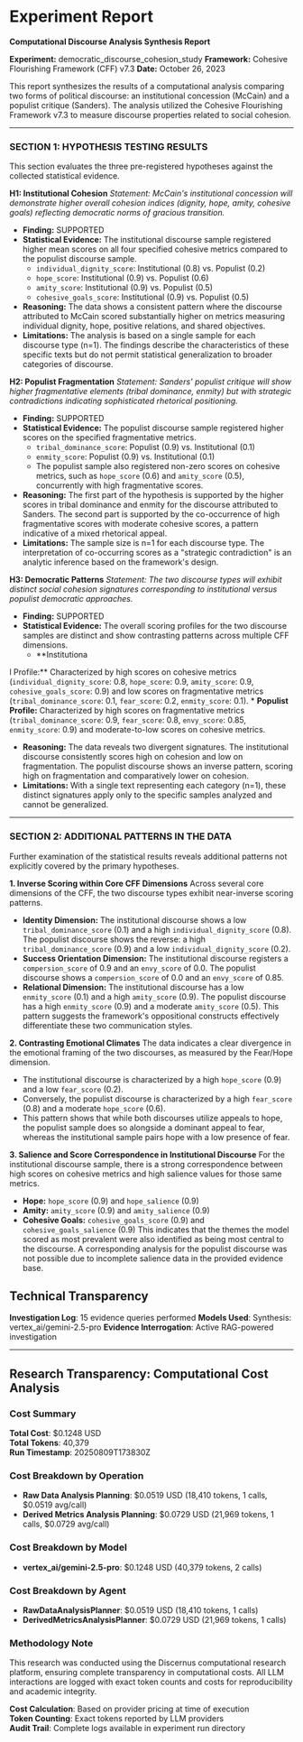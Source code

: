 # Experiment Report

**Computational Discourse Analysis Synthesis Report**

**Experiment:** democratic_discourse_cohesion_study
**Framework:** Cohesive Flourishing Framework (CFF) v7.3
**Date:** October 26, 2023

This report synthesizes the results of a computational analysis comparing two forms of political discourse: an institutional concession (McCain) and a populist critique (Sanders). The analysis utilized the Cohesive Flourishing Framework v7.3 to measure discourse properties related to social cohesion.

---

### **SECTION 1: HYPOTHESIS TESTING RESULTS**

This section evaluates the three pre-registered hypotheses against the collected statistical evidence.

**H1: Institutional Cohesion**
*Statement: McCain's institutional concession will demonstrate higher overall cohesion indices (dignity, hope, amity, cohesive goals) reflecting democratic norms of gracious transition.*

*   **Finding:** SUPPORTED
*   **Statistical Evidence:** The institutional discourse sample registered higher mean scores on all four specified cohesive metrics compared to the populist discourse sample.
    *   `individual_dignity_score`: Institutional (0.8) vs. Populist (0.2)
    *   `hope_score`: Institutional (0.9) vs. Populist (0.6)
    *   `amity_score`: Institutional (0.9) vs. Populist (0.5)
    *   `cohesive_goals_score`: Institutional (0.9) vs. Populist (0.5)
*   **Reasoning:** The data shows a consistent pattern where the discourse attributed to McCain scored substantially higher on metrics measuring individual dignity, hope, positive relations, and shared objectives.
*   **Limitations:** The analysis is based on a single sample for each discourse type (n=1). The findings describe the characteristics of these specific texts but do not permit statistical generalization to broader categories of discourse.

**H2: Populist Fragmentation**
*Statement: Sanders' populist critique will show higher fragmentative elements (tribal dominance, enmity) but with strategic contradictions indicating sophisticated rhetorical positioning.*

*   **Finding:** SUPPORTED
*   **Statistical Evidence:** The populist discourse sample registered higher scores on the specified fragmentative metrics.
    *   `tribal_dominance_score`: Populist (0.9) vs. Institutional (0.1)
    *   `enmity_score`: Populist (0.9) vs. Institutional (0.1)
    *   The populist sample also registered non-zero scores on cohesive metrics, such as `hope_score` (0.6) and `amity_score` (0.5), concurrently with high fragmentative scores.
*   **Reasoning:** The first part of the hypothesis is supported by the higher scores in tribal dominance and enmity for the discourse attributed to Sanders. The second part is supported by the co-occurrence of high fragmentative scores with moderate cohesive scores, a pattern indicative of a mixed rhetorical appeal.
*   **Limitations:** The sample size is n=1 for each discourse type. The interpretation of co-occurring scores as a "strategic contradiction" is an analytic inference based on the framework's design.

**H3: Democratic Patterns**
*Statement: The two discourse types will exhibit distinct social cohesion signatures corresponding to institutional versus populist democratic approaches.*

*   **Finding:** SUPPORTED
*   **Statistical Evidence:** The overall scoring profiles for the two discourse samples are distinct and show contrasting patterns across multiple CFF dimensions.
    *   **Institutiona

l Profile:** Characterized by high scores on cohesive metrics (`individual_dignity_score`: 0.8, `hope_score`: 0.9, `amity_score`: 0.9, `cohesive_goals_score`: 0.9) and low scores on fragmentative metrics (`tribal_dominance_score`: 0.1, `fear_score`: 0.2, `enmity_score`: 0.1).
    *   **Populist Profile:** Characterized by high scores on fragmentative metrics (`tribal_dominance_score`: 0.9, `fear_score`: 0.8, `envy_score`: 0.85, `enmity_score`: 0.9) and moderate-to-low scores on cohesive metrics.
*   **Reasoning:** The data reveals two divergent signatures. The institutional discourse consistently scores high on cohesion and low on fragmentation. The populist discourse shows an inverse pattern, scoring high on fragmentation and comparatively lower on cohesion.
*   **Limitations:** With a single text representing each category (n=1), these distinct signatures apply only to the specific samples analyzed and cannot be generalized.

---

### **SECTION 2: ADDITIONAL PATTERNS IN THE DATA**

Further examination of the statistical results reveals additional patterns not explicitly covered by the primary hypotheses.

**1. Inverse Scoring within Core CFF Dimensions**
Across several core dimensions of the CFF, the two discourse types exhibit near-inverse scoring patterns.
*   **Identity Dimension:** The institutional discourse shows a low `tribal_dominance_score` (0.1) and a high `individual_dignity_score` (0.8). The populist discourse shows the reverse: a high `tribal_dominance_score` (0.9) and a low `individual_dignity_score` (0.2).
*   **Success Orientation Dimension:** The institutional discourse registers a `compersion_score` of 0.9 and an `envy_score` of 0.0. The populist discourse shows a `compersion_score` of 0.0 and an `envy_score` of 0.85.
*   **Relational Dimension:** The institutional discourse has a low `enmity_score` (0.1) and a high `amity_score` (0.9). The populist discourse has a high `enmity_score` (0.9) and a moderate `amity_score` (0.5). This pattern suggests the framework's oppositional constructs effectively differentiate these two communication styles.

**2. Contrasting Emotional Climates**
The data indicates a clear divergence in the emotional framing of the two discourses, as measured by the Fear/Hope dimension.
*   The institutional discourse is characterized by a high `hope_score` (0.9) and a low `fear_score` (0.2).
*   Conversely, the populist discourse is characterized by a high `fear_score` (0.8) and a moderate `hope_score` (0.6).
*   This pattern shows that while both discourses utilize appeals to hope, the populist sample does so alongside a dominant appeal to fear, whereas the institutional sample pairs hope with a low presence of fear.

**3. Salience and Score Correspondence in Institutional Discourse**
For the institutional discourse sample, there is a strong correspondence between high scores on cohesive metrics and high salience values for those same metrics.
*   **Hope:** `hope_score` (0.9) and `hope_salience` (0.9)
*   **Amity:** `amity_score` (0.9) and `amity_salience` (0.9)
*   **Cohesive Goals:** `cohesive_goals_score` (0.9) and `cohesive_goals_salience` (0.9)
This indicates that the themes the model scored as most prevalent were also identified as being most central to the discourse. A corresponding analysis for the populist discourse was not possible due to incomplete salience data in the provided evidence base.

## Technical Transparency
**Investigation Log**: 15 evidence queries performed
**Models Used**: Synthesis: vertex_ai/gemini-2.5-pro
**Evidence Interrogation**: Active RAG-powered investigation


---

## Research Transparency: Computational Cost Analysis

### Cost Summary
**Total Cost**: $0.1248 USD  
**Total Tokens**: 40,379  
**Run Timestamp**: 20250809T173830Z  

### Cost Breakdown by Operation
- **Raw Data Analysis Planning**: $0.0519 USD (18,410 tokens, 1 calls, $0.0519 avg/call)
- **Derived Metrics Analysis Planning**: $0.0729 USD (21,969 tokens, 1 calls, $0.0729 avg/call)

### Cost Breakdown by Model
- **vertex_ai/gemini-2.5-pro**: $0.1248 USD (40,379 tokens, 2 calls)

### Cost Breakdown by Agent
- **RawDataAnalysisPlanner**: $0.0519 USD (18,410 tokens, 1 calls)
- **DerivedMetricsAnalysisPlanner**: $0.0729 USD (21,969 tokens, 1 calls)

### Methodology Note
This research was conducted using the Discernus computational research platform, ensuring complete transparency in computational costs. All LLM interactions are logged with exact token counts and costs for reproducibility and academic integrity.

**Cost Calculation**: Based on provider pricing at time of execution  
**Token Counting**: Exact tokens reported by LLM providers  
**Audit Trail**: Complete logs available in experiment run directory  
